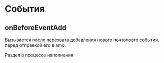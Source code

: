 # События
## onBeforeEventAdd
Вызывается после перехвата добавления нового почтоповго события, перед отправкой его в amo.

Раздел в процессе наполнения